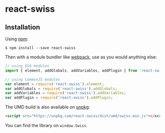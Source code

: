 # react-swiss

## Installation

Using [npm](https://www.npmjs.com/):

    $ npm install --save react-swiss

Then with a module bundler like [webpack](https://webpack.github.io/), use as you would anything else:

```js
// using ES6 modules
import { element, addGlobals, addVariables, addPlugin } from 'react-swiss'

// using CommonJS modules
var element = require('react-swiss').element;
var addGlobals = require('react-swiss').addGlobals;
var addVariables = require('react-swiss').addVariables;
var addPlugin = require('react-swiss').addPlugin;
```

The UMD build is also available on [unpkg](https://unpkg.com):

```html
<script src="https://unpkg.com/react-swiss/dist/umd/swiss.min.js"></script>
```

You can find the library on `window.Swiss`.

